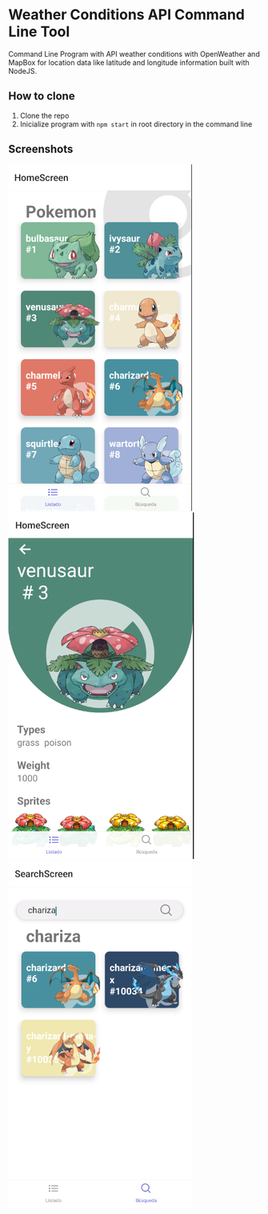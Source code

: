 # Weather Conditions API Command Line Tool
Command Line Program with API weather conditions with OpenWeather and MapBox for location data like latitude and longitude information built with NodeJS.

## How to clone

1. Clone the repo
2. Inicialize program with `npm start` in root directory in the command line

## Screenshots

![WeatherApp](https://github.com/andcama/PokemonApp/blob/master/src/assets/poke1.png "Image 1 ")
![WeatherApp](https://github.com/andcama/PokemonApp/blob/master/src/assets/poke2.png "Image 2")
![WeatherApp](https://github.com/andcama/PokemonApp/blob/master/src/assets/poke3.png "Image 3")